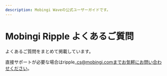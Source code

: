 ```yaml
---
description: Mobingi Waveの公式ユーザーガイドです。
---
```


# Mobingi Ripple よくあるご質問

よくあるご質問をまとめて掲載しています。

直接サポートが必要な場合はripple\_cs@mobingi.comまでお気軽にお問い合わせください。

